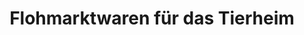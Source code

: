 ---
title: "Flohmarktwaren für das Tierheim"
url: /hof/flohmarktwaren-fuer-das-tierheim/
shop: Haushaltsartikel
---